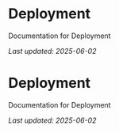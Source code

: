 # Deployment

Documentation for Deployment

*Last updated: 2025-06-02*

# Deployment

Documentation for Deployment

*Last updated: 2025-06-02*
